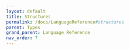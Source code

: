 ```yaml
---
layout: default
title: Structures
permalink: /docs/LanguageReference#structures
parent: Types
grand_parent: Language Reference
nav_order: 7
---
```

